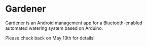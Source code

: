 # Gardener

Gardener is an Android management app for a Bluetooth-enabled automated watering system based on Arduino.

Please check back on May 13th for details!
